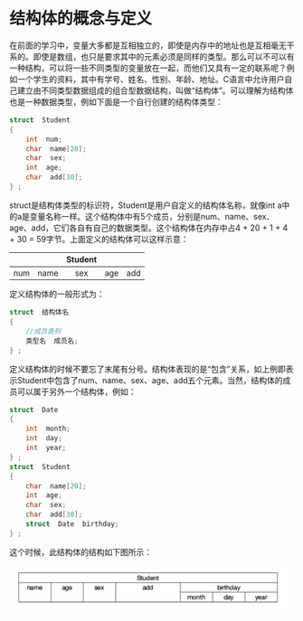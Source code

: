 # 结构体的概念与定义
在前面的学习中，变量大多都是互相独立的，即使是内存中的地址也是互相毫无干系的。即使是数组，也只是要求其中的元素必须是同样的类型。那么可以不可以有一种结构，可以将一些不同类型的变量放在一起，而他们又具有一定的联系呢？例如一个学生的资料，其中有学号、姓名、性别、年龄、地址。C语言中允许用户自己建立由不同类型数据组成的组合型数据结构，叫做“结构体”。可以理解为结构体也是一种数据类型，例如下面是一个自行创建的结构体类型：

```c
struct  Student
{
    int  num;
    char  name[20];
    char  sex;
    int  age;
    char  add[30];
} ;
```

struct是结构体类型的标识符，Student是用户自定义的结构体名称，就像int  a中的a是变量名称一样。这个结构体中有5个成员，分别是num、name、sex、age、add，它们各自有自己的数据类型。这个结构体在内存中占4 + 20 + 1 + 4 + 30 = 59字节。上面定义的结构体可以这样示意：

|||Student|||
|:-:|:-:|:-:|:-:|:-:|
|num|name|sex|age|add|


定义结构体的一般形式为：

```c
struct  结构体名
{
    //成员表列
    类型名  成员名;
} ;
```

定义结构体的时候不要忘了末尾有分号。结构体表现的是“包含”关系，如上例即表示Student中包含了num、name、sex、age、add五个元素。当然，结构体的成员可以属于另外一个结构体，例如：

```c
struct  Date
{
    int  month;
    int  day;
    int  year;
} ;
struct  Student
{
    char  name[20];
    int  age;
    char  sex;
    char  add[30];
    struct  Date  birthday;
} ;
```

这个时候，此结构体的结构如下图所示：

![](img/6-4.png)